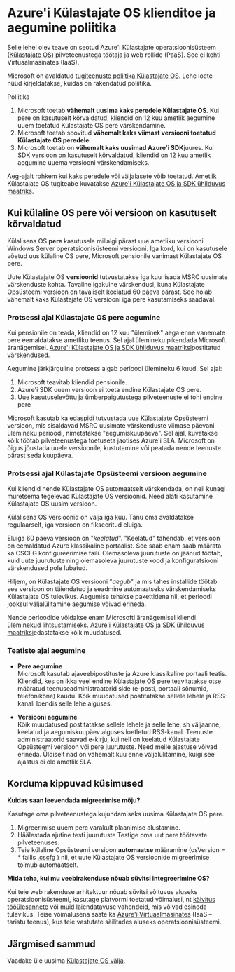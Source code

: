 <properties 
   pageTitle="Azure'i Külastajate OS juhend klienditoe ja aegumine poliitika | Microsoft Azure'i" 
   description="Teave mis Microsoft toetab osas Azure'i Külastajate OS kasutatavaid pilveteenustega." 
   services="cloud-services" 
   documentationCenter="na" 
   authors="raiye" 
   manager="timlt" 
   editor=""/>

<tags
   ms.service="cloud-services"
   ms.devlang="na"
   ms.topic="article"
   ms.tgt_pltfrm="na"
   ms.workload="tbd" 
   ms.date="10/24/2016"
   ms.author="raiye"/>

# <a name="azure-guest-os-supportability-and-retirement-policy"></a>Azure'i Külastajate OS klienditoe ja aegumine poliitika
Selle lehel olev teave on seotud Azure'i Külastajate operatsioonisüsteem ([Külastajate OS](cloud-services-guestos-update-matrix.md)) pilveteenustega töötaja ja web rollide (PaaS). See ei kehti Virtuaalmasinates (IaaS). 

Microsoft on avaldatud [tugiteenuste poliitika Külastajate OS](http://support.microsoft.com/gp/azure-cloud-lifecycle-faq). Lehe loete nüüd kirjeldatakse, kuidas on rakendatud poliitika.

Poliitika 

1. Microsoft toetab **vähemalt uusima kaks peredele Külastajate OS**. Kui pere on kasutuselt kõrvaldatud, kliendid on 12 kuu ametlik aegumine uuem toetatud Külastajate OS pere värskendamine.
2. Microsoft toetab soovitud **vähemalt kaks viimast versiooni toetatud Külastajate OS peredele**. 
3. Microsoft toetab on **vähemalt kaks uusimad Azure'i SDK**juures. Kui SDK versioon on kasutuselt kõrvaldatud, kliendid on 12 kuu ametlik aegumine uuema versiooni värskendamiseks. 

Aeg-ajalt rohkem kui kaks peredele või väljalasete võib toetatud. Ametlik Külastajate OS tugiteabe kuvatakse [Azure'i Külastajate OS ja SDK ühilduvus maatriks](cloud-services-guestos-update-matrix.md).


## <a name="when-a-guest-os-family-or-version-is-retired"></a>Kui külaline OS pere või versioon on kasutuselt kõrvaldatud 


Külalisena OS **pere** kasutusele millalgi pärast uue ametliku versiooni Windows Server operatsioonisüsteemi versiooni. Iga kord, kui on kasutusele võetud uus külaline OS pere, Microsoft pensionile vanimast Külastajate OS pere. 

Uute Külastajate OS **versioonid** tutvustatakse iga kuu lisada MSRC uusimate värskenduste kohta. Tavaline igakuine värskendusi, kuna Külastajate Opsüsteemi versioon on tavaliselt keelatud 60 päeva pärast. See hoiab vähemalt kaks Külastajate OS versiooni iga pere kasutamiseks saadaval. 

### <a name="process-during-a-guest-os-family-retirement"></a>Protsessi ajal Külastajate OS pere aegumine 


Kui pensionile on teada, kliendid on 12 kuu "üleminek" aega enne vanemate pere eemaldatakse ametliku teenus. Sel ajal ülemineku pikendada Microsoft äranägemisel. [Azure'i Külastajate OS ja SDK ühilduvus maatriksi](cloud-services-guestos-update-matrix.md)postitatud värskendused.

Aegumine järkjärguline protsess algab perioodi ülemineku 6 kuud. Sel ajal:

1. Microsoft teavitab kliendid pensionile. 
2. Azure'i SDK uuem versioon ei toeta endine Külastajate OS pere.
3. Uue kasutuselevõttu ja ümberpaigutustega pilveteenuste ei tohi endine pere

Microsoft kasutab ka edaspidi tutvustada uue Külastajate Opsüsteemi versioon, mis sisaldavad MSRC uusimate värskenduste viimase päevani ülemineku perioodi, nimetatakse "aegumiskuupäeva". Sel ajal, kuvatakse kõik töötab pilveteenustega toetuseta jaotises Azure'i SLA. Microsoft on õigus jõustada uuele versioonile, kustutamine või peatada nende teenuste pärast seda kuupäeva.



### <a name="process-during-a-guest-os-version-retirement"></a>Protsessi ajal Külastajate Opsüsteemi versioon aegumine 
Kui kliendid nende Külastajate OS automaatselt värskendada, on neil kunagi muretsema tegelevad Külastajate OS versioonid. Need alati kasutamine Külastajate OS uusim versioon.

Külalisena OS versioonid on välja iga kuu. Tänu oma avaldatakse regulaarselt, iga versioon on fikseeritud eluiga.

Eluiga 60 päeva versioon on "*keelatud*". "Keelatud" tähendab, et versioon on eemaldatud Azure klassikaline portaalist. See saab enam saab määrata ka CSCFG konfigureerimise faili. Olemasoleva juurutuste on jäänud töötab, kuid uute juurutuste ning olemasoleva juurutuste kood ja konfiguratsiooni värskendused pole lubatud. 

Hiljem, on Külastajate OS versiooni "*aegub*" ja mis tahes installide töötab see versioon on täiendatud ja seadmine automaatseks värskendamiseks Külastajate OS tulevikus. Aegumise tehakse pakettidena nii, et perioodi jooksul väljalülitamine aegumise võivad erineda. 

Nende perioodide võidakse enam Microsofti äranägemisel kliendi üleminekud lihtsustamiseks. [Azure'i Külastajate OS ja SDK ühilduvus maatriksi](cloud-services-guestos-update-matrix.md)edastatakse kõik muudatused.



### <a name="notifications-during-retirement"></a>Teatiste ajal aegumine 

* **Pere aegumine** <br>Microsoft kasutab ajaveebipostituste ja Azure klassikaline portaali teatis. Kliendid, kes on ikka veel endine Külastajate OS pere teavitatakse otse määratud teenuseadministraatorid side (e-posti, portaali sõnumid, telefonikõne) kaudu. Kõik muudatused postitatakse sellele lehele ja RSS-kanali loendis selle lehe alguses. 


* **Versiooni aegumine** <br>Kõik muudatused postitatakse sellele lehele ja selle lehe, sh väljaanne, keelatud ja aegumiskuupäev alguses loetletud RSS-kanal. Teenuste administraatorid saavad e-kirju, kui neil on keelatud Külastajate Opsüsteemi versioon või pere juurutuste. Need meile ajastuse võivad erineda. Üldiselt nad on vähemalt kuu enne väljalülitamine, kuigi see ajastus ei ole ametlik SLA. 


## <a name="frequently-asked-questions"></a>Korduma kippuvad küsimused

**Kuidas saan leevendada migreerimise mõju?**

Kasutage oma pilveteenustega kujundamiseks uusima Külastajate OS pere. 

1. Migreerimise uuem pere varakult plaanimise alustamine. 
2. Häälestada ajutine testi juurutuste Testige oma uut pere töötavate pilveteenuses. 
3. Teie külaline Opsüsteemi versioon **automaatse** määramine (osVersion = * failis [.cscfg](cloud-services-model-and-package.md#cscfg) ) nii, et uute Külastajate OS versioonide migreerimise toimub automaatselt.

**Mida teha, kui mu veebirakenduse nõuab süvitsi integreerimine OS?**

Kui teie web rakenduse arhitektuur nõuab süvitsi sõltuvus aluseks operatsioonisüsteemi, kasutage platvormi toetatud võimalusi, nt [käivitus tööülesannete](cloud-services-startup-tasks.md) või muid laiendatavuse vahendeid, mis võivad esineda tulevikus. Teise võimalusena saate ka [Azure'i Virtuaalmasinates](https://azure.microsoft.com/documentation/scenarios/virtual-machines/) (IaaS – taristu teenus), kus teie vastutate säilitades aluseks operatsioonisüsteemi.
 
## <a name="next-steps"></a>Järgmised sammud
Vaadake üle uusima [Külastajate OS välja](cloud-services-guestos-update-matrix.md).
